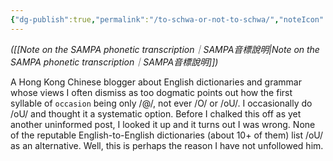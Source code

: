 ```yaml
---
{"dg-publish":true,"permalink":"/to-schwa-or-not-to-schwa/","noteIcon":"2"}
---
```


*([[Note on the SAMPA phonetic transcription｜SAMPA音標說明\|Note on the SAMPA phonetic transcription｜SAMPA音標說明]])*

A Hong Kong Chinese blogger about English dictionaries and grammar whose views I often dismiss as too dogmatic points out how the first syllable of `occasion` being only /@/, not ever /O/ or /oU/. I occasionally do /oU/ and thought it a systematic option. Before I chalked this off as yet another uninformed post, I looked it up and it turns out I was wrong. None of the reputable English-to-English dictionaries (about 10+ of them) list /oU/ as an alternative. Well, this is perhaps the reason I have not unfollowed him.